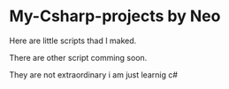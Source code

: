 # My-Csharp-projects by Neo


Here are little scripts thad I maked.

There are other script comming soon.

They are not extraordinary i am just learnig c# 
